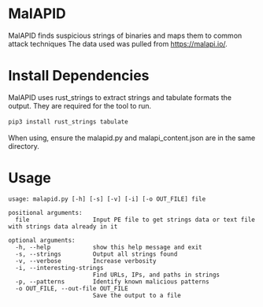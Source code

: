 # MalAPID
 MalAPID finds suspicious strings of binaries and maps them to common attack techniques
 The data used was pulled from https://malapi.io/.
# Install Dependencies
MalAPID uses rust_strings to extract strings and tabulate formats the output. They are required for the tool to run.<br><br>
`pip3 install rust_strings tabulate`<br><br>
When using, ensure the malapid.py and malapi_content.json are in the same directory.
# Usage
```
usage: malapid.py [-h] [-s] [-v] [-i] [-o OUT_FILE] file

positional arguments:
  file                  Input PE file to get strings data or text file with strings data already in it

optional arguments:
  -h, --help            show this help message and exit
  -s, --strings         Output all strings found
  -v, --verbose         Increase verbosity
  -i, --interesting-strings
                        Find URLs, IPs, and paths in strings
  -p, --patterns        Identify known malicious patterns
  -o OUT_FILE, --out-file OUT_FILE
                        Save the output to a file
